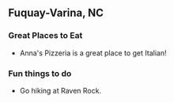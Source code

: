 ## Fuquay-Varina, NC

### Great Places to Eat

- Anna's Pizzeria is a great place to get Italian!

### Fun things to do

- Go hiking at Raven Rock.
